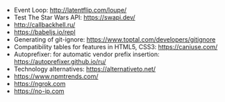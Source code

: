 - Event Loop: http://latentflip.com/loupe/
- Test The Star Wars API: https://swapi.dev/
- http://callbackhell.ru/
- https://babeljs.io/repl
- Generating of git-ignore: https://www.toptal.com/developers/gitignore
- Compatibility tables for features in HTML5, CSS3: https://caniuse.com/
- Autoprefixer: for automatic vendor prefix insertion: https://autoprefixer.github.io/ru/
- Technology alternatives: https://alternativeto.net/
- https://www.npmtrends.com/
- https://ngrok.com
- https://no-ip.com
